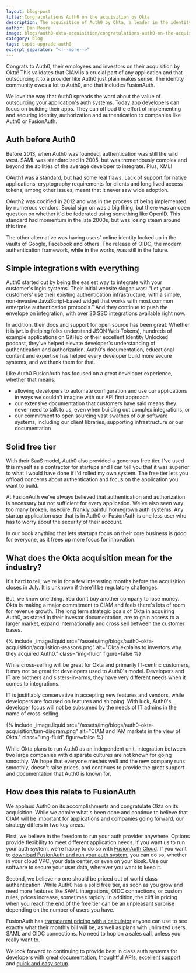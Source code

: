 ```yaml
---
layout: blog-post
title: Congratulations Auth0 on the acquisition by Okta
description: The acquisition of Auth0 by Okta, a leader in the identity and access management (IAM) space, is continued validation of the importance of customer identity and access management (CIAM).
author: Dan Moore
image: blogs/auth0-okta-acquisition/congratulations-auth0-on-the-acquisition-by-okta-header-image.png
category: blog
tags: topic-upgrade-auth0
excerpt_separator: "<!--more-->"
---
```


Congrats to Auth0, their employees and investors on their acquisition by Okta! This validates that CIAM is a crucial part of any application and that outsourcing it to a provider like Auth0 just plain makes sense. The identity community owes a lot to Auth0, and that includes FusionAuth. 

<!--more-->

We love the way that Auth0 spreads the word about the value of outsourcing your application's auth systems. Today app developers can focus on building their apps. They can offload the effort of implementing and securing identity, authorization and authentication to companies like Auth0 or FusionAuth.

## Auth before Auth0

Before 2013, when Auth0 was founded, authentication was still the wild west. SAML was standardized in 2005, but was tremendously complex and beyond the abilities of the average developer to integrate. Plus, XML!


OAuth1 was a standard, but had some real flaws. Lack of support for native applications, cryptography requirements for clients and long lived access tokens, among other issues, meant that it never saw wide adoption.


OAuth2 was codified in 2012 and was in the process of being implemented by numerous vendors. Social sign on was a big thing, but there was an open question on whether it'd be federated using something like OpenID. This standard had momentum in the late 2000s, but was losing steam around this time. 


The other alternative was having users' online identity locked up in the vaults of Google, Facebook and others. The release of OIDC, the modern authentication framework, while in the works, was still in the future.


## Simple integrations with everything

Auth0 started out by being the easiest way to integrate with your customer's login systems. Their initial website slogan was: “Let your customers' use their existing authentication infrastructure, with a simple, non-invasive JavaScript-based widget that works with most common enterprise authentication protocols.” And they continue to push the envelope on integration, with over 30 SSO integrations available right now.


In addition, their docs and support for open source has been great. Whether it is jwt.io (helping folks understand JSON Web Tokens), hundreds of example applications on GitHub or their excellent Identity Unlocked podcast, they've helped elevate developer's understanding of authentication and authorization. Auth0's documentation, educational content and expertise has helped every developer build more secure systems, and we thank them for that. 


Like Auth0 FusionAuth has focused on a great developer experience, whether that means:

* allowing developers to automate configuration and use our applications in ways we couldn't imagine with our API first approach
* our extensive documentation that customers have said means they never need to talk to us, even when building out complex integrations, or 
* our commitment to open sourcing vast swathes of our software systems, including our client libraries, supporting infrastructure or our documentation

## Solid free tier

With their SaaS model, Auth0 also provided a generous free tier. I've used this myself as a contractor for startups and I can tell you that it was superior to what I would have done if I'd rolled my own system. The free tier lets you offload concerns about authentication and focus on the application you want to build.

At FusionAuth we've always believed that authentication and authorization is necessary but not sufficient for every application. We've also seen way too many broken, insecure, frankly painful homegrown auth systems. Any startup application user that is in Auth0 or FusionAuth is one less user who has to worry about the security of their account. 

In our book anything that lets startups focus on their core business is good for everyone, as it frees up more focus for innovation.

## What does the Okta acquisition mean for the industry?

It's hard to tell; we're in for a few interesting months before the acquisition closes in July. It is unknown if there'll be regulatory challenges. 


But, we know one thing. You don't buy another company to lose money. Okta is making a major commitment to CIAM and feels there's lots of room for revenue growth. The long term strategic goals of Okta in acquiring Auth0, as stated in their investor documentation, are to gain access to a larger market, expand internationally and cross sell between the customer bases.

{% include _image.liquid src="/assets/img/blogs/auth0-okta-acquisition/acquisition-reasons.png" alt="Okta explains to investors why they acquired Auth0." class="img-fluid" figure=false %}

While cross-selling will be great for Okta and primarily IT-centric customers, it may not be great for developers used to Auth0's model. Developers and IT are brothers and sisters-in-arms, they have very different needs when it comes to integrations. 

IT is justifiably conservative in accepting new features and vendors, while developers are focused on features and shipping. With luck, Auth0's developer focus will not be subsumed by the needs of IT admins in the name of cross-selling.

{% include _image.liquid src="/assets/img/blogs/auth0-okta-acquisition/tam-diagram.png" alt="CIAM and IAM markets in the view of Okta." class="img-fluid" figure=false %}

While Okta plans to run Auth0 as an independent unit, integration between two large companies with disparate cultures are not known for going smoothly. We hope that everyone meshes well and the new company runs smoothly, doesn't raise prices, and continues to provide the great support and documentation that Auth0 is known for.

## How does this relate to FusionAuth

We applaud Auth0 on its accomplishments and congratulate Okta on its acquisition. While we admire what's been done and continue to believe that CIAM will be important for applications and companies going forward, our strategy differs in two key areas. 

First, we believe in the freedom to run your auth provider anywhere. Options provide flexibility to meet different application needs. If you want us to run your auth system, we're happy to do so with [FusionAuth Cloud](/pricing/). If you want to [download FusionAuth and run your auth system](/download/), you can do so, whether in your cloud VPC, your data center, or even on your kiosk. Use our software to secure your user data, wherever you want to keep it.

Second, we believe no one should be priced out of world class authentication. While Auth0 has a solid free tier, as soon as you grow and need more features like SAML integrations, OIDC connections, or custom rules, prices increase, sometimes rapidly. In addition, the cliff in pricing when you reach the end of the free tier can be an unpleasant surprise depending on the number of users you have. 

FusionAuth has [transparent pricing with a calculator](https://account.fusionauth.io/price-calculator) anyone can use to see exactly what their monthly bill will be, as well as plans with unlimited users, SAML and OIDC connections. No need to hop on a sales call, unless you really want to.

We look forward to continuing to provide best in class auth systems for developers with [great documentation](/docs/v1/tech/), [thoughtful APIs](/docs/v1/tech/apis/), [excellent support](/technical-support/) and [quick and easy setup](/docs/v1/tech/5-minute-setup-guide/).
